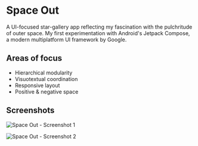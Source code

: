 # Space Out
A UI-focused star-gallery app reflecting my fascination with the pulchritude of outer space. My first experimentation with Android's Jetpack Compose, a modern multiplatform UI framework by Google.

## Areas of focus
* Hierarchical modularity
* Visuotextual coordination
* Responsive layout
* Positive & negative space

## Screenshots

![Space Out - Screenshot 1](https://github.com/user-attachments/assets/901499b4-5272-4c41-9dce-03ee00093ebe)


![Space Out - Screenshot 2](https://github.com/user-attachments/assets/5d9983ee-4e3e-4643-8946-b89d57cb7327)
